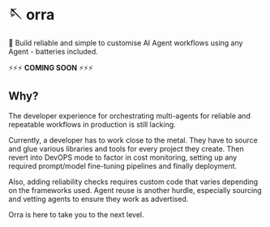 # 🪡 orra
🦸 Build reliable and simple to customise AI Agent workflows using any Agent - batteries included.

⚡️⚡️⚡️ **COMING SOON** ⚡️⚡️⚡️

## Why?

The developer experience for orchestrating multi-agents for reliable and repeatable workflows in production is still lacking.

Currently, a developer has to work close to the metal. They have to source and glue various libraries and tools for every project they create. Then revert into DevOPS mode to factor in cost monitoring, setting up any required prompt/model fine-tuning pipelines and finally deployment.

Also, adding reliability checks requires custom code that varies depending on the frameworks used. Agent reuse is another hurdle, especially sourcing and vetting agents to ensure they work as advertised.

Orra is here to take you to the next level.
